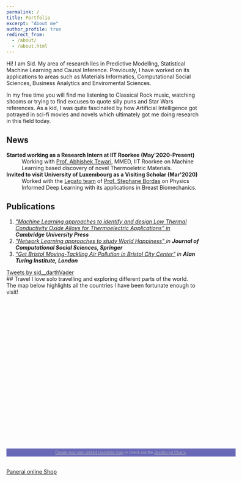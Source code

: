 ```yaml
---
permalink: /
title: Portfolio
excerpt: "About me"
author_profile: true
redirect_from: 
  - /about/
  - /about.html
---
```


Hi! I am Sid. My area of research lies in Predictive Modelling, Statistical Machine Learning and Causal Inference. 
Previously, I have worked on its applications to areas such as Materials Informatics, Computational Social Sciences, Business Analytics and Enviromental Sciences.

In my free time you will find me listening to Classical Rock music, watching sitcoms or trying to find excuses to quote silly puns and Star Wars references. As a kid, I was quite fascinated by how Artificial Intelligence got potrayed in sci-fi movies and novels which ultimately got me doing research in this field today.


## News

<dl>
  <dt><b>Started working as a Research Intern at IIT Roorkee (May'2020-Present)</b></dt>
  <dd>Working with <a href="https://www.iitr.ac.in/~MT/Abhishek_Tewari">Prof. Abhishek Tewari</a>, MMED, IIT Roorkee on Machine Learning based discovery of novel Thermoeletric Materials.  
</dd>
  <dt><b>Invited to visit University of Luxembourg as a Visiting Scholar (Mar'2020)</b></dt>
  <dd>Worked with the <a href="https://legato-team.eu/ "> Legato team</a> of  <a href="https://wwwfr.uni.lu/recherche/fstm/doe/members/stephane_bordas">Prof. Stephane Bordas</a> on Physics Informed Deep Learning with its applications in Breast Biomechanics.</dd>
</dl>

<div class="split left">
  <div class="centered">
    <h2>Publications</h2>
    <p style="font-size:8px;"><ol>
  <li><a href="https://drive.google.com/file/d/1C5chgw5nUV44JG-4XRjZg5k0dOxDA29O/view?usp=sharing"><i>"Machine Learning approaches to identify and design Low Thermal Conductivity Oxide Alloys for Thermoelectric Applications" in</i></a> <strong><i>Cambridge University Press</i></strong> </li>
  <li><a href="http://arxiv.org/abs/2007.09181"><i>"Network Learning approaches to study World Happiness" </a> in </i> <strong><i> Journal of Computational Social Sciences, Springer</i></strong></li>
  <li><a href="https://www.turing.ac.uk/research/publications/data-study-group-network-final-report-bristol-city-council"><i>"Get Bristol Moving-Tackling Air Pollution in Bristol City Center"</a> in</i> <strong><i>Alan Turing Institute, London</i></strong></li>
</ol></p>
  </div>
</div>

<div class="split right">
  <div class="centered">
    <a class="twitter-timeline" width="280" height="300" href="https://twitter.com/sid__darthVader?ref_src=twsrc%5Etfw">Tweets by sid__darthVader</a> <script async src="https://platform.twitter.com/widgets.js" charset="utf-8"></script>
  </div>
</div>
## Travel
I love solo travelling and exploring different parts of the world. The map below highlights all the countries I have been fortunate enough to visit! 

<script src="https://www.amcharts.com/lib/3/ammap.js" type="text/javascript"></script>
<script src="https://www.amcharts.com/lib/3/maps/js/worldHigh.js" type="text/javascript"></script>
<script src="https://www.amcharts.com/lib/3/themes/dark.js" type="text/javascript"></script>
<div id="mapdiv" style="width: 600px; height: 400px;"></div>
<div style="width: 600px; font-size: 70%; padding: 5px 0; text-align: center; background-color: #6969B8; margin-top: 1px; color: #B4B4B7;"><a href="https://www.amcharts.com/visited_countries/" style="color: #B4B4B7;">Create your own visited countries map</a> or check out the <a href="https://www.amcharts.com/" style="color: #B4B4B7;">JavaScript Charts</a>.</div>
<script type="text/javascript">
var map = AmCharts.makeChart("mapdiv",{
type: "map",
theme: "dark",
projection: "mercator",
panEventsEnabled : true,
backgroundColor : "#6969B8",
backgroundAlpha : 1,
zoomControl: {
zoomControlEnabled : true
},
dataProvider : {
map : "worldHigh",
getAreasFromMap : true,
areas :
[
	{
		"id": "BE",
		"showAsSelected": true
	},
	{
		"id": "FI",
		"showAsSelected": true
	},
	{
		"id": "LU",
		"showAsSelected": true
	},
	{
		"id": "TR",
		"showAsSelected": true
	},
	{
		"id": "GB",
		"showAsSelected": true
	},
	{
		"id": "IN",
		"showAsSelected": true
	}
]
},
areasSettings : {
autoZoom : true,
color : "#B4B4B7",
colorSolid : "#BD0D54",
selectedColor : "#BD0D54",
outlineColor : "#666666",
rollOverColor : "#9EC2F7",
rollOverOutlineColor : "#000000"
}
});
</script>


<script type="text/javascript" src="https://www.counters-free.net/count/64ng"></script><br>
 <a href='https://www.horando.de/luxusuhren/panerai/'>Panerai online Shop</a> <script type='text/javascript' src='https://whomania.com/ctr?id=2efce85e2833354053291694cdf0240ebe4317a8'></script>
